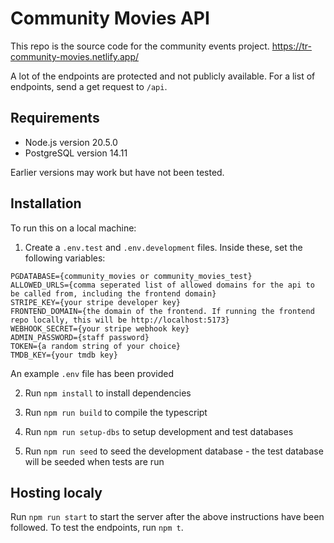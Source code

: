 # Community Movies API
This repo is the source code for the community events project. https://tr-community-movies.netlify.app/

A lot of the endpoints are protected and not publicly available. For a list of endpoints, send a get request to `/api`.

## Requirements
 - Node.js version 20.5.0
 - PostgreSQL version 14.11

Earlier versions may work but have not been tested.

## Installation
To run this on a local machine:
1. Create a `.env.test` and `.env.development` files. Inside these, set the following variables:
```
PGDATABASE={community_movies or community_movies_test}
ALLOWED_URLS={comma seperated list of allowed domains for the api to be called from, including the frontend domain}
STRIPE_KEY={your stripe developer key}
FRONTEND_DOMAIN={the domain of the frontend. If running the frontend repo locally, this will be http://localhost:5173}
WEBHOOK_SECRET={your stripe webhook key}
ADMIN_PASSWORD={staff password}
TOKEN={a random string of your choice}
TMDB_KEY={your tmdb key}
```
An example `.env` file has been provided

2. Run `npm install` to install dependencies

3. Run `npm run build` to compile the typescript

4. Run `npm run setup-dbs` to setup development and test databases

5. Run `npm run seed` to seed the development database - the test database will be seeded when tests are run

## Hosting localy
Run `npm run start` to start the server after the above instructions have been followed. To test the endpoints, run `npm t`.